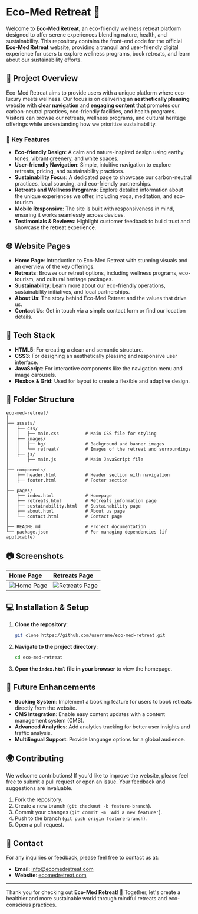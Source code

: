 # Eco-Med Retreat 🌿

Welcome to **Eco-Med Retreat**, an eco-friendly wellness retreat platform designed to offer serene experiences blending nature, health, and sustainability. This repository contains the front-end code for the official **Eco-Med Retreat** website, providing a tranquil and user-friendly digital experience for users to explore wellness programs, book retreats, and learn about our sustainability efforts.

## 🌱 Project Overview

Eco-Med Retreat aims to provide users with a unique platform where eco-luxury meets wellness. Our focus is on delivering an **aesthetically pleasing** website with **clear navigation** and **engaging content** that promotes our carbon-neutral practices, eco-friendly facilities, and health programs. Visitors can browse our retreats, wellness programs, and cultural heritage offerings while understanding how we prioritize sustainability.

### 🔑 Key Features

- **Eco-friendly Design**: A calm and nature-inspired design using earthy tones, vibrant greenery, and white spaces.
- **User-friendly Navigation**: Simple, intuitive navigation to explore retreats, pricing, and sustainability practices.
- **Sustainability Focus**: A dedicated page to showcase our carbon-neutral practices, local sourcing, and eco-friendly partnerships.
- **Retreats and Wellness Programs**: Explore detailed information about the unique experiences we offer, including yoga, meditation, and eco-tourism.
- **Mobile Responsive**: The site is built with responsiveness in mind, ensuring it works seamlessly across devices.
- **Testimonials & Reviews**: Highlight customer feedback to build trust and showcase the retreat experience.

## 🌐 Website Pages

- **Home Page**: Introduction to Eco-Med Retreat with stunning visuals and an overview of the key offerings.
- **Retreats**: Browse our retreat options, including wellness programs, eco-tourism, and cultural heritage packages.
- **Sustainability**: Learn more about our eco-friendly operations, sustainability initiatives, and local partnerships.
- **About Us**: The story behind Eco-Med Retreat and the values that drive us.
- **Contact Us**: Get in touch via a simple contact form or find our location details.

## 🚀 Tech Stack

- **HTML5**: For creating a clean and semantic structure.
- **CSS3**: For designing an aesthetically pleasing and responsive user interface.
- **JavaScript**: For interactive components like the navigation menu and image carousels.
- **Flexbox & Grid**: Used for layout to create a flexible and adaptive design.

## 📂 Folder Structure

```
eco-med-retreat/
│
├── assets/
│   ├── css/
│   │   ├── main.css          # Main CSS file for styling
│   ├── images/
│   │   ├── bg/               # Background and banner images
│   │   └── retreat/          # Images of the retreat and surroundings
│   ├── js/
│       ├── main.js           # Main JavaScript file
│
├── components/
│   ├── header.html           # Header section with navigation
│   ├── footer.html           # Footer section
│
├── pages/
│   ├── index.html            # Homepage
│   ├── retreats.html         # Retreats information page
│   ├── sustainability.html   # Sustainability page
│   ├── about.html            # About us page
│   └── contact.html          # Contact page
│
├── README.md                 # Project documentation
└── package.json              # For managing dependencies (if applicable)
```

## 📷 Screenshots

| **Home Page** | **Retreats Page** |
|:--------------|:------------------|
| ![Home Page](assets/images/screenshots/home.png) | ![Retreats Page](assets/images/screenshots/retreats.png) |

## 💻 Installation & Setup

1. **Clone the repository**:
   ```bash
   git clone https://github.com/username/eco-med-retreat.git
   ```
2. **Navigate to the project directory**:
   ```bash
   cd eco-med-retreat
   ```
3. **Open the `index.html` file in your browser** to view the homepage.

## 🔧 Future Enhancements

- **Booking System**: Implement a booking feature for users to book retreats directly from the website.
- **CMS Integration**: Enable easy content updates with a content management system (CMS).
- **Advanced Analytics**: Add analytics tracking for better user insights and traffic analysis.
- **Multilingual Support**: Provide language options for a global audience.

## 🌍 Contributing

We welcome contributions! If you'd like to improve the website, please feel free to submit a pull request or open an issue. Your feedback and suggestions are invaluable.

1. Fork the repository.
2. Create a new branch (`git checkout -b feature-branch`).
3. Commit your changes (`git commit -m 'Add a new feature'`).
4. Push to the branch (`git push origin feature-branch`).
5. Open a pull request.

## 📧 Contact

For any inquiries or feedback, please feel free to contact us at:

- **Email**: info@ecomedretreat.com
- **Website**: [ecomedretreat.com](https://www.ecomedretreat.com)

---

Thank you for checking out **Eco-Med Retreat**! 🌿 Together, let's create a healthier and more sustainable world through mindful retreats and eco-conscious practices.